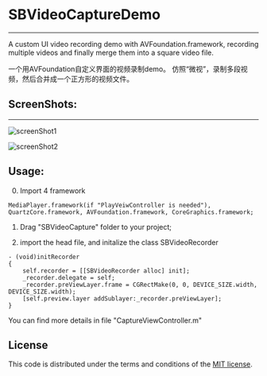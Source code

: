 # SBVideoCaptureDemo
---

A custom UI video recording demo with AVFoundation.framework, recording multiple videos and finally merge them into a square video file.

一个用AVFoundation自定义界面的视频录制demo。 仿照“微视”，录制多段视频，然后合并成一个正方形的视频文件。

## ScreenShots:
------------

![screenShot1][1]

![screenShot2][2]


Usage:
----------
0. Import 4 framework
```
MediaPlayer.framework(if "PlayVeiwController is needed"), QuartzCore.framework, AVFoundation.framework, CoreGraphics.framework;
```

1. Drag "SBVideoCapture" folder to your project;

2. import the head file, and initalize the class SBVideoRecorder

```object-c
- (void)initRecorder
{
    self.recorder = [[SBVideoRecorder alloc] init];
    _recorder.delegate = self;
    _recorder.preViewLayer.frame = CGRectMake(0, 0, DEVICE_SIZE.width, DEVICE_SIZE.width);
    [self.preview.layer addSublayer:_recorder.preViewLayer];
}
```

 You can find more details in file "CaptureViewController.m"

## License

This code is distributed under the terms and conditions of the [MIT license](LICENSE).

[1]: http://hte4mj-resource.stor.sinaapp.com/SBVideoCapture/1.PNG
[2]: http://hte4mj-resource.stor.sinaapp.com/SBVideoCapture/2.PNG